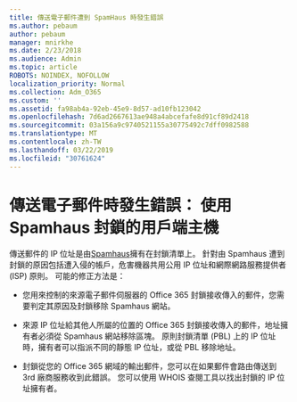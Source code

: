 ```yaml
---
title: 傳送電子郵件遭到 SpamHaus 時發生錯誤
ms.author: pebaum
author: pebaum
manager: mnirkhe
ms.date: 2/23/2018
ms.audience: Admin
ms.topic: article
ROBOTS: NOINDEX, NOFOLLOW
localization_priority: Normal
ms.collection: Adm_O365
ms.custom: ''
ms.assetid: fa98ab4a-92eb-45e9-8d57-ad10fb123042
ms.openlocfilehash: 7d6ad2667613ae948a4abcefafe8d91cf89d2418
ms.sourcegitcommit: 03a156a9c9740521155a30775492c7dff0982588
ms.translationtype: MT
ms.contentlocale: zh-TW
ms.lasthandoff: 03/22/2019
ms.locfileid: "30761624"
---
```

# <a name="error-sending-email-client-host-blocked-using-spamhaus"></a>傳送電子郵件時發生錯誤： 使用 Spamhaus 封鎖的用戶端主機

傳送郵件的 IP 位址是由[Spamhaus](https://go.microsoft.com/fwlink/p/?linkid=123245)擁有在封鎖清單上。 針對由 Spamhaus 遭到封鎖的原因包括遭入侵的帳戶，危害機器共用公用 IP 位址和網際網路服務提供者 (ISP) 原則。 可能的修正方法是：
  
- 您用來控制的來源電子郵件伺服器的 Office 365 封鎖接收傳入的郵件，您需要判定其原因及封鎖移除 Spamhaus 網站。
    
- 來源 IP 位址給其他人所屬的位置的 Office 365 封鎖接收傳入的郵件，地址擁有者必須從 Spamhaus 網站移除區塊。 原則封鎖清單 (PBL) 上的 IP 位址時，擁有者可以指派不同的靜態 IP 位址，或從 PBL 移除地址。
    
- 封鎖從您的 Office 365 網域的輸出郵件，您可以在如果郵件會路由傳送到 3rd 廠商服務收到此錯誤。 您可以使用 WHOIS 查閱工具以找出封鎖的 IP 位址擁有者。
    

